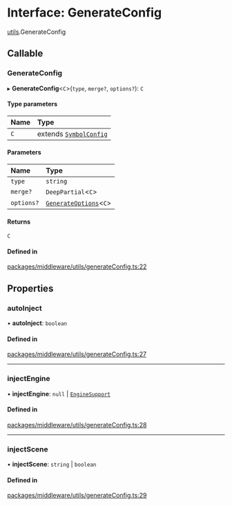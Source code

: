 # Interface: GenerateConfig

[utils](../modules/utils.md).GenerateConfig

## Callable

### GenerateConfig

▸ **GenerateConfig**<`C`\>(`type`, `merge?`, `options?`): `C`

#### Type parameters

| Name | Type |
| :------ | :------ |
| `C` | extends [`SymbolConfig`](module.SymbolConfig.md) |

#### Parameters

| Name | Type |
| :------ | :------ |
| `type` | `string` |
| `merge?` | `DeepPartial`<`C`\> |
| `options?` | [`GenerateOptions`](utils.GenerateOptions.md)<`C`\> |

#### Returns

`C`

#### Defined in

[packages/middleware/utils/generateConfig.ts:22](https://github.com/Shiotsukikaedesari/vis-three/blob/2f5203e6/packages/middleware/utils/generateConfig.ts#L22)

## Properties

### autoInject

• **autoInject**: `boolean`

#### Defined in

[packages/middleware/utils/generateConfig.ts:27](https://github.com/Shiotsukikaedesari/vis-three/blob/2f5203e6/packages/middleware/utils/generateConfig.ts#L27)

___

### injectEngine

• **injectEngine**: ``null`` \| [`EngineSupport`](../classes/engine.EngineSupport.md)

#### Defined in

[packages/middleware/utils/generateConfig.ts:28](https://github.com/Shiotsukikaedesari/vis-three/blob/2f5203e6/packages/middleware/utils/generateConfig.ts#L28)

___

### injectScene

• **injectScene**: `string` \| `boolean`

#### Defined in

[packages/middleware/utils/generateConfig.ts:29](https://github.com/Shiotsukikaedesari/vis-three/blob/2f5203e6/packages/middleware/utils/generateConfig.ts#L29)
